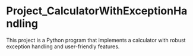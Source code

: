 # Project_CalculatorWithExceptionHandling

This project is a Python program that implements a calculator with robust exception handling and user-friendly features.
